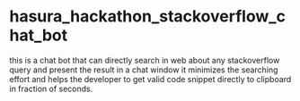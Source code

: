 # hasura_hackathon_stackoverflow_chat_bot
this is a chat bot that can directly search in web about any stackoverflow query and present the result in a chat window it minimizes the searching effort and helps the developer to get valid code snippet directly to clipboard in fraction of seconds.
